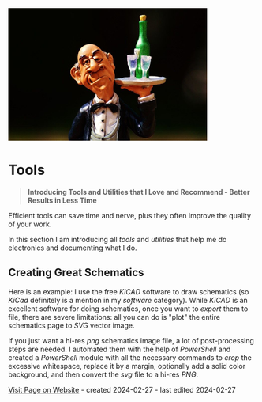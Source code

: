 <img src="/assets/images/butler.jpg" width="80%" height="80%" />
 
# Tools

> **Introducing Tools and Utilities that I Love and Recommend - Better Results in Less Time**


Efficient tools can save time and nerve, plus they often improve the quality of your work. 

In this section I am introducing all *tools* and *utilities* that help me do electronics and documenting what I do.

## Creating Great Schematics

Here is an example: I use the free *KiCAD* software to draw schematics (so *KiCad* definitely is a mention in my *software* category). While *KiCAD* is an excellent software for doing schematics, once you want to *export* them to file, there are severe limitations: all you can do is "plot" the entire schematics page to *SVG* vector image.

If you just want a hi-res *png* schematics image file, a lot of post-processing steps are needed. I automated them with the help of *PowerShell* and created a *PowerShell* module with all the necessary commands to *crop* the excessive whitespace, replace it by a margin, optionally add a solid color background, and then convert the *svg* file to a hi-res *PNG*.

[Visit Page on Website](https://done.land/tools?649141020426240854) - created 2024-02-27 - last edited 2024-02-27
